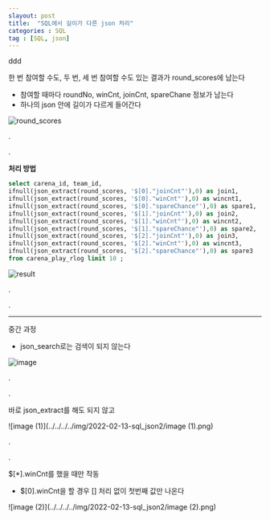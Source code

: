 ```yaml
---
slayout: post
title:  "SQL에서 길이가 다른 json 처리"
categories : SQL
tag : [SQL, json]
---
```


ddd

한 번 참여할 수도, 두 번, 세 번 참여할 수도 있는 결과가 round_scores에 남는다

- 참여할 때마다 roundNo, winCnt, joinCnt, spareChane 정보가 남는다
- 하나의 json 안에 길이가 다르게 들어간다

![round_scores](../../../../img/2022-02-13-sql_json2/round_scores.png)

.

.

**처리 방법**

```sql
select carena_id, team_id,
ifnull(json_extract(round_scores, '$[0]."joinCnt"'),0) as join1,
ifnull(json_extract(round_scores, '$[0]."winCnt"'),0) as wincnt1,
ifnull(json_extract(round_scores, '$[0]."spareChance"'),0) as spare1,
ifnull(json_extract(round_scores, '$[1]."joinCnt"'),0) as join2,
ifnull(json_extract(round_scores, '$[1]."winCnt"'),0) as wincnt2,
ifnull(json_extract(round_scores, '$[1]."spareChance"'),0) as spare2,
ifnull(json_extract(round_scores, '$[2]."joinCnt"'),0) as join3,
ifnull(json_extract(round_scores, '$[2]."winCnt"'),0) as wincnt3,
ifnull(json_extract(round_scores, '$[2]."spareChance"'),0) as spare3
from carena_play_rlog limit 10 ;
```

![result](../../../../img/2022-02-13-sql_json2/result.png)

.

.

---

중간 과정

- json_search로는 검색이 되지 않는다

![image](../../../../img/2022-02-13-sql_json2/image.png)

.

.

바로 json_extract를 해도 되지 않고

![image (1)](../../../../img/2022-02-13-sql_json2/image (1).png)

.

.

$[*].winCnt를 했을 때만 작동

- $[0].winCnt을 할 경우 [] 처리 없이 첫번째 값만 나온다

![image (2)](../../../../img/2022-02-13-sql_json2/image (2).png)